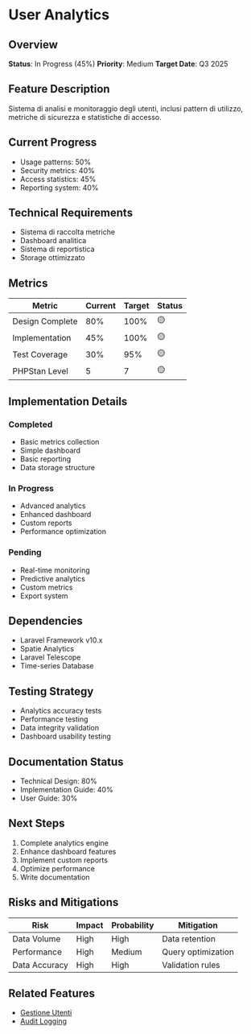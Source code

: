 # User Analytics

## Overview
**Status**: In Progress (45%)
**Priority**: Medium
**Target Date**: Q3 2025

## Feature Description
Sistema di analisi e monitoraggio degli utenti, inclusi pattern di utilizzo, metriche di sicurezza e statistiche di accesso.

## Current Progress
- Usage patterns: 50%
- Security metrics: 40%
- Access statistics: 45%
- Reporting system: 40%

## Technical Requirements
- Sistema di raccolta metriche
- Dashboard analitica
- Sistema di reportistica
- Storage ottimizzato

## Metrics
| Metric | Current | Target | Status |
|--------|---------|---------|---------|
| Design Complete | 80% | 100% | 🟡 |
| Implementation | 45% | 100% | 🟡 |
| Test Coverage | 30% | 95% | 🟡 |
| PHPStan Level | 5 | 7 | 🟡 |

## Implementation Details
### Completed
- Basic metrics collection
- Simple dashboard
- Basic reporting
- Data storage structure

### In Progress
- Advanced analytics
- Enhanced dashboard
- Custom reports
- Performance optimization

### Pending
- Real-time monitoring
- Predictive analytics
- Custom metrics
- Export system

## Dependencies
- Laravel Framework v10.x
- Spatie Analytics
- Laravel Telescope
- Time-series Database

## Testing Strategy
- Analytics accuracy tests
- Performance testing
- Data integrity validation
- Dashboard usability testing

## Documentation Status
- Technical Design: 80%
- Implementation Guide: 40%
- User Guide: 30%

## Next Steps
1. Complete analytics engine
2. Enhance dashboard features
3. Implement custom reports
4. Optimize performance
5. Write documentation

## Risks and Mitigations
| Risk | Impact | Probability | Mitigation |
|------|---------|-------------|------------|
| Data Volume | High | High | Data retention |
| Performance | High | Medium | Query optimization |
| Data Accuracy | High | High | Validation rules |

## Related Features
- [Gestione Utenti](./gestione-utenti.md)
- [Audit Logging](./audit-logging.md) 